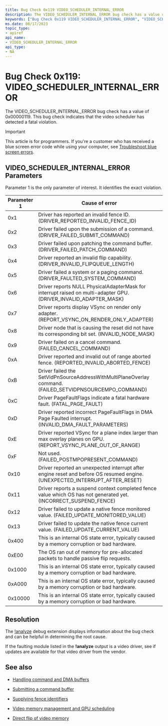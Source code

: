 ```yaml
---
title: Bug Check 0x119 VIDEO_SCHEDULER_INTERNAL_ERROR
description: The VIDEO_SCHEDULER_INTERNAL_ERROR bug check has a value of 0x00000119. This indicates that the video scheduler has detected a fatal violation.
keywords: ["Bug Check 0x119 VIDEO_SCHEDULER_INTERNAL_ERROR", "VIDEO_SCHEDULER_INTERNAL_ERROR"]
ms.date: 08/17/2023
topic_type:
- apiref
api_name:
- VIDEO_SCHEDULER_INTERNAL_ERROR
api_type:
- NA
---
```


# Bug Check 0x119: VIDEO_SCHEDULER_INTERNAL_ERROR

The VIDEO_SCHEDULER_INTERNAL_ERROR bug check has a value of 0x00000119. This bug check indicates that the video scheduler has detected a fatal violation.

> [!IMPORTANT]
> This article is for programmers. If you're a customer who has received a blue screen error code while using your computer, see [Troubleshoot blue screen errors](https://www.windows.com/stopcode).

## VIDEO_SCHEDULER_INTERNAL_ERROR Parameters

Parameter 1 is the only parameter of interest. It identifies the exact violation.

| Parameter 1 | Cause of error    |
|-----------|--------------------------------------------------------|
|0x1| Driver has reported an invalid fence ID. (DRIVER_REPORTED_INVALID_FENCE_ID) |
|0x2| Driver failed upon the submission of a command. (DRIVER_FAILED_SUBMIT_COMMAND)|
|0x3| Driver failed upon patching the command buffer. (DRIVER_FAILED_PATCH_COMMAND) |
|0x4| Driver reported an invalid flip capability. (DRIVER_INVALID_FLIPQUEUE_LENGTH)|
|0x5| Driver failed a system or a paging command. (DRIVER_FAULTED_SYSTEM_COMMAND)|
|0x6| Driver reports NULL PhysicalAdapterMask for interrupt raised on multi-adapter GPU. (DRIVER_INVALID_ADAPTER_MASK)|
|0x7| Driver reports display VSync on render only adapter. (REPORT_VSYNC_ON_RENDER_ONLY_ADAPTER) |
|0x8| Driver node that is causing the reset did not have its corresponding bit set. (INVALID_NODE_MASK) |
|0x9| Driver failed on a cancel command. (FAILED_CANCEL_COMMAND) |
|0xA| Driver reported and invalid out of range aborted fence. (REPORTED_INVALID_ABORTED_FENCE) |
|0xB| Driver failed the SetVidPnSourceAddressWithMultiPlaneOverlay command. (FAILED_SETVIDPNSOURCEMPO_COMMAND)|
|0xC| Driver PageFaultFlags indicate a fatal hardware fault. (FATAL_PAGE_FAULT)  |
|0xD| Driver reported incorrect PageFaultFlags in DMA Page Faulted interrupt. (INVALID_DMA_FAULT_PARAMETERS)  |
|0xE| Driver reported VSync for a plane index larger than max overlay planes on GPU. (REPORT_VSYNC_PLANE_OUT_OF_RANGE) |
|0xF| Not used. (FAILED_POSTMPOPRESENT_COMMAND) |
|0x10| Driver reported an unexpected interrupt after engine reset and before OS resumed engine. (UNEXPECTED_INTERRUPT_AFTER_RESET) |
|0x11| Driver reports a suspend context completed fence value which OS has not generated yet. (INCORRECT_SUSPEND_FENCE) |
|0x12| Driver failed to update a native fence monitored value. (FAILED_UPDATE_MONITORED_VALUE)|
|0x13| Driver failed to update the native fence current value. (FAILED_UPDATE_CURRENT_VALUE)|
|0x400| This is an internal OS state error, typically caused by a memory corruption or bad hardware.|
|0xE00 | The OS ran out of memory for pre-allocated packets to handle passive flip requests.|
|0x1000| This is an internal OS state error, typically caused by a memory corruption or bad hardware.|
|0xA000| This is an internal OS state error, typically caused by a memory corruption or bad hardware.|
|0x10000| This is an internal OS state error, typically caused by a memory corruption or bad hardware.|

## Resolution

The [!analyze](../debuggercmds/-analyze.md) debug extension displays information about the bug check and can be helpful in determining the root cause.

If the faulting module listed in the **!analyze** output is a video driver, see if updates are available for that video driver from the vendor.

## See also

- [Handling command and DMA buffers](../display/handling-command-and-dma-buffers.md)

- [Submitting a command buffer](../display/submitting-a-command-buffer.md)

- [Supplying fence identifiers](../display/supplying-fence-identifiers.md)

- [Video memory management and GPU scheduling](../display/video-memory-management-and-gpu-scheduling.md)

- [Direct flip of video memory](../display/direct-flip-of-video-memory.md)
